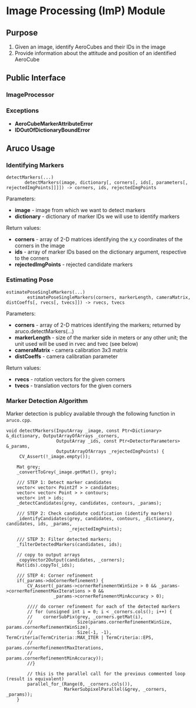# Image Processing (ImP) Module
## Purpose
1. Given an image, identify AeroCubes and their IDs in the image
2. Provide information about the attitude and position of an identified AeroCube

## Public Interface
### ImageProcessor
### Exceptions
* **AeroCubeMarkerAttributeError**
* **IDOutOfDictionaryBoundError**

## Aruco Usage
### Identifying Markers
```
detectMarkers(...)
       detectMarkers(image, dictionary[, corners[, ids[, parameters[, rejectedImgPoints]]]]) -> corners, ids, rejectedImgPoints
```
Parameters:
* **image** - image from which we want to detect markers
* **dictionary** - dictionary of marker IDs we will use to identify markers

Return values:
* **corners** - array of 2-D matrices identifying the x,y coordinates of the corners in the image
* **ids** - array of marker IDs based on the dictionary argument, respective to the corners
* **rejectedImgPoints** - rejected candidate markers

### Estimating Pose
```
estimatePoseSingleMarkers(...)
        estimatePoseSingleMarkers(corners, markerLength, cameraMatrix, distCoeffs[, rvecs[, tvecs]]) -> rvecs, tvecs
```
Parameters:
* **corners** - array of 2-D matrices identifying the markers; returned by aruco.detectMarkers(...)
* **markerLength** - size of the marker side in meters or any other unit; the unit used will be used in rvec and tvec (see below)
* **cameraMatrix** - camera calibration 3x3 matrix
* **distCoeffs** - camera calibratian parameter

Return values:
* **rvecs** - rotation vectors for the given corners
* **tvecs** - translation vectors for the given corners

### Marker Detection Algorithm
Marker detection is publicy available through the following function in ```aruco.cpp```.
```
void detectMarkers(InputArray _image, const Ptr<Dictionary> &_dictionary, OutputArrayOfArrays _corners,
                   OutputArray _ids, const Ptr<DetectorParameters> &_params,
                   OutputArrayOfArrays _rejectedImgPoints) {
     CV_Assert(!_image.empty());

    Mat grey;
    _convertToGrey(_image.getMat(), grey);

    /// STEP 1: Detect marker candidates
    vector< vector< Point2f > > candidates;
    vector< vector< Point > > contours;
    vector< int > ids;
    _detectCandidates(grey, candidates, contours, _params);

    /// STEP 2: Check candidate codification (identify markers)
    _identifyCandidates(grey, candidates, contours, _dictionary, candidates, ids, _params,
                        _rejectedImgPoints);

    /// STEP 3: Filter detected markers;
    _filterDetectedMarkers(candidates, ids);

    // copy to output arrays
    _copyVector2Output(candidates, _corners);
    Mat(ids).copyTo(_ids);

    /// STEP 4: Corner refinement
    if(_params->doCornerRefinement) {
        CV_Assert(_params->cornerRefinementWinSize > 0 && _params->cornerRefinementMaxIterations > 0 &&
                  _params->cornerRefinementMinAccuracy > 0);

        //// do corner refinement for each of the detected markers
        // for (unsigned int i = 0; i < _corners.cols(); i++) {
        //    cornerSubPix(grey, _corners.getMat(i),
        //                 Size(params.cornerRefinementWinSize, params.cornerRefinementWinSize),
        //                 Size(-1, -1), TermCriteria(TermCriteria::MAX_ITER | TermCriteria::EPS,
        //                                            params.cornerRefinementMaxIterations,
        //                                            params.cornerRefinementMinAccuracy));
        //}

        // this is the parallel call for the previous commented loop (result is equivalent)
        parallel_for_(Range(0, _corners.cols()),
                      MarkerSubpixelParallel(&grey, _corners, _params));
    }
```
